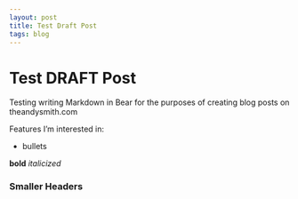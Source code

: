 ```yaml
---
layout: post
title: Test Draft Post
tags: blog
---
```


# Test DRAFT Post
Testing writing Markdown in Bear for the purposes of creating blog posts on theandysmith.com

Features I’m interested in:

* bullets

**bold**
_italicized_
### Smaller Headers